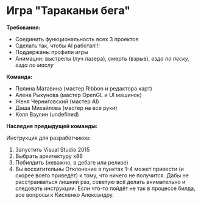 ﻿# Игра "Тараканьи бега"

**Требования:**
- Соединить функциональность всех 3 проектов
- Сделать так, чтобы AI работал!!!
- Поддержаны профили игры
- Анимации: выстрелы (луч лазера), смерть (взрыв), *езда по песку, езда по маслу*

**Команда:**
- Полина Матавина (мастер Ribbon и редактора карт) 
- Алена Рыкунова (мастер OpenGL и UI машинок)
- Женя Черниговский (мастер AI)
- Даша Михайлова (мастер на все руки)
- Коля Ваулин (undefined)

**Наследие предыдущей команды:**

Инструкция для разработчиков:
1) Запустить Visual Studio 2015
2) Выбрать архитектуру x86
3) Побилдить (неважно, в дебаге или релизе)
4) Вы восхитительны
Отклонение в пунктах 1-4 может привести (и скорее всего приведёт) к тому, что ничего не получится. Дабы не расстраиваться лишний раз, советую всё делать внимательно и следовать инструкции. Если что-то пойдёт не так в процессе билда, все вопросы к Кисленко Александру.
